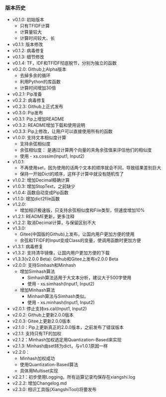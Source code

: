 ### 版本历史
  - v0.1.0: 初始版本
    - 只有TFIDF计算
    - 计算量较大
    - 计算时间较大、长
  - v0.1.1: 版本修改
  - v0.1.2: 病毒修复
  - v0.1.3: 细节修改
  - v0.1.4: TF，IDF和TFIDF彻底脱节，分别为独立的函数
  - v0.2.0: Github上Alpha版本
    - 去掉多余的循环
    - 利用Python的库函数
    - 计算时间增加30倍
  - v0.2.1: Pip准备
  - v0.2.2: 病毒修复
  - v0.2.3: Github上正式发布
  - v0.3.0: Pip发布
  - v0.3.1: Pip上增加README
  - v0.3.2: README增加下载和使用说明
  - v0.3.3: Pip上修改，让用户可以直接使用所有的函数
  - v1.0.0: 支持文本相似度计算
    - 支持余弦相似度
    - 余弦相似度： 是通过计算两个向量的夹角余弦值来评估他们的相似度
    - 使用 - xs.cossim(Input1, Input2)
  - v1.0.1: 
    - 不再使用set，因为使用的话两个文本的顺序就会不同，导致结果差别巨大
    - 保持一开始Dict的顺序，这样子计算中就没有随机性了
  - v1.0.2: 增加Decimal精确计算
  - v1.0.3: 增加StopText，之前缺少
  - v1.0.4: 函数自动变成Pip函数
  - v1.1.0: 增加dict2file函数
  - v1.2.0:
    - 增加相识极速版，只支持余弦相似度和File类型，但速度增加10%
  - v1.2.1: README更新，更多注释
  - v1.2.2: 取消Decimal计算，与保留区别不大
  - v1.3.0:
    - Gitee(中国版的Github)上发布，让国内用户更加方便的使用
    - 余弦和TFIDF的Input变成Class的变量，使调用函数时更加方便
  - v1.3.1: 病毒修复
  - v1.3.2: 支持清华镜像，让国内用户更加方便的下载
  - v1.3.3(v2.0.0 Beta): Github和Gitee上发布v2.0.0 Beta
  - v2.0.0: 支持Simhash和Minhash
    - 增加Simhash算法
      - Simhash算法适用于大文本分析，建议大于500字使用
      - 使用 - xs.simhash(Input1, Input2)
    - 增加Minhash算法
      - Minhash算法与Simhash类似。
      -  使用 - xs.minhash(Input1, Input2)
  - v2.0.1: 停止支持xs.cal(Input1, Input2)
  - v2.0.2: Github上更新2.0.0版本
  - v2.0.3: Gitee上更新2.0.0版本
  - v2.1.0：Pip上更新真正的2.0.0版本，之前发布了错误版本
  - v2.1.1: 支持只有TF的加权
  - v2.1.2：Minhash加权选定用Quantization-Based来实现
  - v2.1.3: Minhash由set转为dict，与v1.0.1原因一样
  - v2.2.0：
    - Minhash加权成功
    - 使用Quantization-Based算法
    - 具体用Multiset实现
  - v2.2.1：初步使用Logging，所有运算记录均保存在xiangshi.log
  - v2.2.2: 增加Changelog.md
  - v2.3.0: 相识工具版(XiangshiTool)将要发布